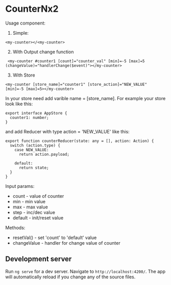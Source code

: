 # CounterNx2

<p>Usage component:</p>

1. Simple: 
```
<my-counter></<my-counter>
```

2. With Output change function
```
 <my-counter #counter1 [count]="counter_val" [min]=-5 [max]=5 (changeValue)="handlerChange($event)"></my-counter>
```

3. With Store
```
<my-counter [store_name]="counter1" [store_action]="NEW_VALUE"  [min]=-5 [max]=5></my-counter>
```

In your store need add varible name = [store_name]. For example your store look like this:
```
export interface AppStore {
  counter1: number;
}
```

and add Reducer with type action = 'NEW_VALUE' like this:
```
export function counterReducer(state: any = [], action: Action) {
  switch (action.type) {
    case NEW_VALUE:
      return action.payload;

    default:
      return state;
  }
}
```

<p>Input params:</p>

* count - value of counter
* min - min value
* max - max value
* step - inc/dec value
* default - init/reset value
  
 Methods:
 * resetVal() - set 'count' to 'default' value
 * changeValue - handler for change value of counter

## Development server

Run `ng serve` for a dev server. Navigate to `http://localhost:4200/`. The app will automatically reload if you change any of the source files.

